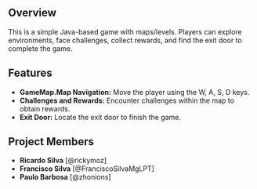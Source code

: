 ## Overview
This is a simple Java-based game with maps/levels. Players can explore environments, face challenges, collect rewards, and find the exit door to complete the game.

## Features
- **GameMap.Map Navigation:** Move the player using the W, A, S, D keys.
- **Challenges and Rewards:** Encounter challenges within the map to obtain rewards.
- **Exit Door:** Locate the exit door to finish the game.

## Project Members
- **Ricardo Silva** [@rickymoz]
- **Francisco Silva** [@FranciscoSilvaMgLPT]
- **Paulo Barbosa** [@zhonions]

